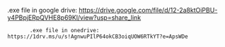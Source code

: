 .exe file in google drive: https://drive.google.com/file/d/12-2a8ktOiPBU-y4PBpjERpQVHE8p69Kl/view?usp=share_link


           .exe file in onedrive: https://1drv.ms/u/s!AgnwuPIlP64okCB3oiqUOW6RTkYT?e=ApsWDe
